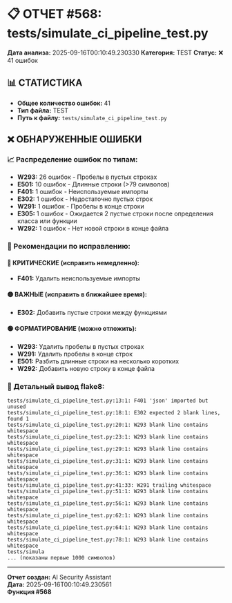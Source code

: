# 📋 ОТЧЕТ #568: tests/simulate_ci_pipeline_test.py

**Дата анализа:** 2025-09-16T00:10:49.230330
**Категория:** TEST
**Статус:** ❌ 41 ошибок

## 📊 СТАТИСТИКА

- **Общее количество ошибок:** 41
- **Тип файла:** TEST
- **Путь к файлу:** `tests/simulate_ci_pipeline_test.py`

## ❌ ОБНАРУЖЕННЫЕ ОШИБКИ

### 📈 Распределение ошибок по типам:

- **W293:** 26 ошибок - Пробелы в пустых строках
- **E501:** 10 ошибок - Длинные строки (>79 символов)
- **F401:** 1 ошибок - Неиспользуемые импорты
- **E302:** 1 ошибок - Недостаточно пустых строк
- **W291:** 1 ошибок - Пробелы в конце строки
- **E305:** 1 ошибок - Ожидается 2 пустые строки после определения класса или функции
- **W292:** 1 ошибок - Нет новой строки в конце файла

### 🎯 Рекомендации по исправлению:

#### 🔴 КРИТИЧЕСКИЕ (исправить немедленно):
- **F401:** Удалить неиспользуемые импорты

#### 🟡 ВАЖНЫЕ (исправить в ближайшее время):
- **E302:** Добавить пустые строки между функциями

#### 🟢 ФОРМАТИРОВАНИЕ (можно отложить):
- **W293:** Удалить пробелы в пустых строках
- **W291:** Удалить пробелы в конце строк
- **E501:** Разбить длинные строки на несколько коротких
- **W292:** Добавить новую строку в конце файла

### 📝 Детальный вывод flake8:

```
tests/simulate_ci_pipeline_test.py:13:1: F401 'json' imported but unused
tests/simulate_ci_pipeline_test.py:18:1: E302 expected 2 blank lines, found 1
tests/simulate_ci_pipeline_test.py:20:1: W293 blank line contains whitespace
tests/simulate_ci_pipeline_test.py:23:1: W293 blank line contains whitespace
tests/simulate_ci_pipeline_test.py:29:1: W293 blank line contains whitespace
tests/simulate_ci_pipeline_test.py:31:1: W293 blank line contains whitespace
tests/simulate_ci_pipeline_test.py:36:1: W293 blank line contains whitespace
tests/simulate_ci_pipeline_test.py:41:33: W291 trailing whitespace
tests/simulate_ci_pipeline_test.py:51:1: W293 blank line contains whitespace
tests/simulate_ci_pipeline_test.py:56:1: W293 blank line contains whitespace
tests/simulate_ci_pipeline_test.py:62:1: W293 blank line contains whitespace
tests/simulate_ci_pipeline_test.py:64:1: W293 blank line contains whitespace
tests/simulate_ci_pipeline_test.py:78:1: W293 blank line contains whitespace
tests/simula
... (показаны первые 1000 символов)
```

---
**Отчет создан:** AI Security Assistant  
**Дата:** 2025-09-16T00:10:49.230561  
**Функция #568**
